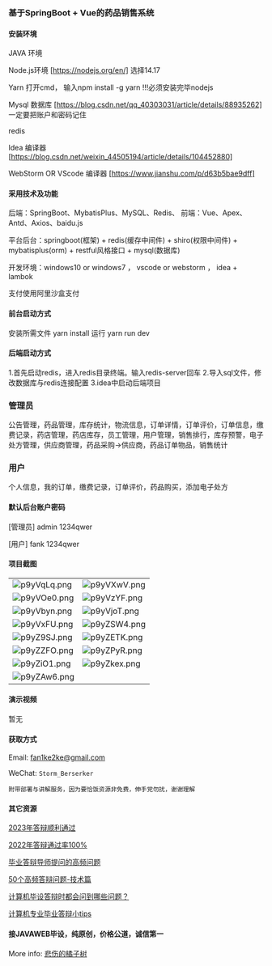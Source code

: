 ### 基于SpringBoot + Vue的药品销售系统

#### 安装环境

JAVA 环境 

Node.js环境 [https://nodejs.org/en/] 选择14.17

Yarn 打开cmd， 输入npm install -g yarn !!!必须安装完毕nodejs 

Mysql 数据库 [https://blog.csdn.net/qq_40303031/article/details/88935262] 一定要把账户和密码记住

redis 

Idea 编译器 [https://blog.csdn.net/weixin_44505194/article/details/104452880]

WebStorm OR VScode 编译器 [https://www.jianshu.com/p/d63b5bae9dff]

#### 采用技术及功能

后端：SpringBoot、MybatisPlus、MySQL、Redis、
前端：Vue、Apex、Antd、Axios、baidu.js


平台后台：springboot(框架) + redis(缓存中间件) + shiro(权限中间件) + mybatisplus(orm) + restful风格接口 + mysql(数据库)

开发环境：windows10 or windows7 ， vscode or webstorm ， idea + lambok

支付使用阿里沙盒支付

#### 前台启动方式

安装所需文件 yarn install 
运行 yarn run dev

#### 后端启动方式

1.首先启动redis，进入redis目录终端。输入redis-server回车
2.导入sql文件，修改数据库与redis连接配置
3.idea中启动后端项目

### 管理员
公告管理，药品管理，库存统计，物流信息，订单详情，订单评价，订单信息，缴费记录，药店管理，药店库存，员工管理，用户管理，销售排行，库存预警，电子处方管理，供应商管理，药品采购->供应商，药品订单物品，销售统计

### 用户
个人信息，我的订单，缴费记录，订单评价，药品购买，添加电子处方

#### 默认后台账户密码

[管理员]
admin
1234qwer

[用户]
fank
1234qwer

#### 项目截图

|  |  |
|---------------------|---------------------|
|![p9yVqLq.png](https://s1.ax1x.com/2023/05/12/p9yVqLq.png) | ![p9yVXwV.png](https://s1.ax1x.com/2023/05/12/p9yVXwV.png) |
|![p9yVOe0.png](https://s1.ax1x.com/2023/05/12/p9yVOe0.png) | ![p9yVzYF.png](https://s1.ax1x.com/2023/05/12/p9yVzYF.png) |
|![p9yVbyn.png](https://s1.ax1x.com/2023/05/12/p9yVbyn.png) | ![p9yVjoT.png](https://s1.ax1x.com/2023/05/12/p9yVjoT.png) |
|![p9yVxFU.png](https://s1.ax1x.com/2023/05/12/p9yVxFU.png) | ![p9yZSW4.png](https://s1.ax1x.com/2023/05/12/p9yZSW4.png) |
|![p9yZ9SJ.png](https://s1.ax1x.com/2023/05/12/p9yZ9SJ.png) | ![p9yZETK.png](https://s1.ax1x.com/2023/05/12/p9yZETK.png) |
|![p9yZZFO.png](https://s1.ax1x.com/2023/05/12/p9yZZFO.png) | ![p9yZPyR.png](https://s1.ax1x.com/2023/05/12/p9yZPyR.png) |
|![p9yZiO1.png](https://s1.ax1x.com/2023/05/12/p9yZiO1.png) | ![p9yZkex.png](https://s1.ax1x.com/2023/05/12/p9yZkex.png) |
|![p9yZAw6.png](https://s1.ax1x.com/2023/05/12/p9yZAw6.png)

#### 演示视频

暂无

#### 获取方式

Email: fan1ke2ke@gmail.com

WeChat: `Storm_Berserker`

`附带部署与讲解服务，因为要恰饭资源非免费，伸手党勿扰，谢谢理解`

#### 其它资源

[2023年答辩顺利通过](https://berserker287.github.io/2023/06/14/2023%E5%B9%B4%E7%AD%94%E8%BE%A9%E9%A1%BA%E5%88%A9%E9%80%9A%E8%BF%87/)

[2022年答辩通过率100%](https://berserker287.github.io/2022/05/25/%E9%A1%B9%E7%9B%AE%E4%BA%A4%E6%98%93%E8%AE%B0%E5%BD%95/)

[毕业答辩导师提问的高频问题](https://berserker287.github.io/2023/06/13/%E6%AF%95%E4%B8%9A%E7%AD%94%E8%BE%A9%E5%AF%BC%E5%B8%88%E6%8F%90%E9%97%AE%E7%9A%84%E9%AB%98%E9%A2%91%E9%97%AE%E9%A2%98/)

[50个高频答辩问题-技术篇](https://berserker287.github.io/2023/06/13/50%E4%B8%AA%E9%AB%98%E9%A2%91%E7%AD%94%E8%BE%A9%E9%97%AE%E9%A2%98-%E6%8A%80%E6%9C%AF%E7%AF%87/)

[计算机毕设答辩时都会问到哪些问题？](https://www.zhihu.com/question/31020988)

[计算机专业毕业答辩小tips](https://zhuanlan.zhihu.com/p/145911029)


#### 接JAVAWEB毕设，纯原创，价格公道，诚信第一

More info: [悲伤的橘子树](https://berserker287.github.io/)
